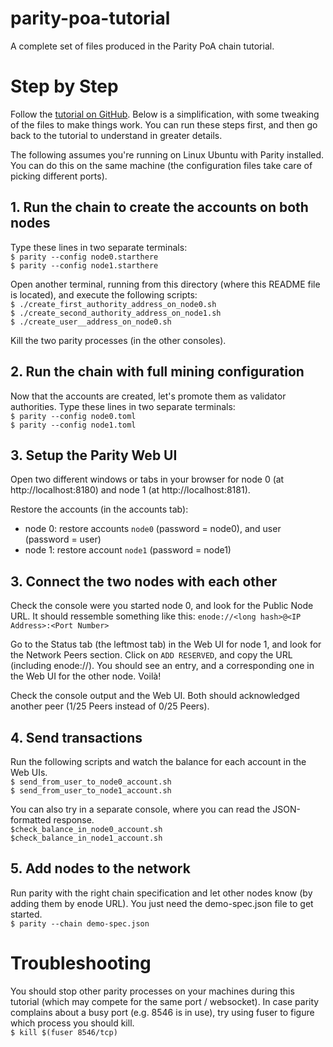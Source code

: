 # parity-poa-tutorial
A complete set of files produced in the Parity PoA chain tutorial.

# Step by Step 
Follow the [tutorial on GitHub](https://github.com/paritytech/parity/wiki/Demo-PoA-tutorial). Below is a simplification, with some tweaking of the files to make things work. You can run these steps first, and then go back to the tutorial to understand in greater details.

The following assumes you're running on Linux Ubuntu with Parity installed. You can do this on the same machine (the configuration files take care of picking different ports).

## 1. Run the chain to create the accounts on both nodes
Type these lines in two separate terminals:  
`$ parity --config node0.starthere`  
`$ parity --config node1.starthere`  

Open another terminal, running from this directory (where this README file is located), and execute the following scripts:  
`$ ./create_first_authority_address_on_node0.sh`  
`$ ./create_second_authority_address_on_node1.sh`  
`$ ./create_user__address_on_node0.sh`  

Kill the two parity processes (in the other consoles).

## 2. Run the chain with full mining configuration
Now that the accounts are created, let's promote them as validator authorities. Type these lines in two separate terminals:  
`$ parity --config node0.toml`  
`$ parity --config node1.toml`  

## 3. Setup the Parity Web UI
Open two different windows or tabs in your browser for node 0 (at http://localhost:8180) and node 1 (at http://localhost:8181).

Restore the accounts (in the accounts tab):  
* node 0: restore accounts `node0` (password = node0), and user (password = user)  
* node 1: restore account `node1` (password = node1)  

## 3. Connect the two nodes with each other
Check the console were you started node 0, and look for the Public Node URL. It should ressemble something like this: `enode://<long hash>@<IP Address>:<Port Number>`

Go to the Status tab (the leftmost tab) in the Web UI for node 1, and look for the Network Peers section. Click on `ADD RESERVED`, and copy the URL (including enode://). You should see an entry, and a corresponding one in the Web UI for the other node. Voilà! 

Check the console output and the Web UI. Both should acknowledged another peer (1/25 Peers instead of 0/25 Peers).

## 4. Send transactions
Run the following scripts and watch the balance for each account in the Web UIs.  
`$ send_from_user_to_node0_account.sh`  
`$ send_from_user_to_node1_account.sh`  

You can also try in a separate console, where you can read the JSON-formatted response.  
`$check_balance_in_node0_account.sh`  
`$check_balance_in_node1_account.sh`  

## 5. Add nodes to the network
Run parity with the right chain specification and let other nodes know (by adding them by enode URL). You just need the demo-spec.json file to get started.  
`$ parity --chain demo-spec.json`

# Troubleshooting
You should stop other parity processes on your machines during this tutorial (which may compete for the same port / websocket). In case parity complains about a busy port (e.g. 8546 is in use), try using fuser to figure which process you should kill.  
`$ kill $(fuser 8546/tcp)`

